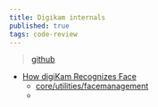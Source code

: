 ```yaml
---
title: Digikam internals
published: true
tags: code-review
---
```

> [github](https://github.com/KDE/digikam)

- [ How digiKam Recognizes Face](https://chatgpt.com/share/67f92071-b428-800d-bb1c-aaeddbbcef28)
	- [core/utilities/facemanagement](https://github.com/KDE/digikam/tree/master/core/utilities/facemanagement)
	- 

